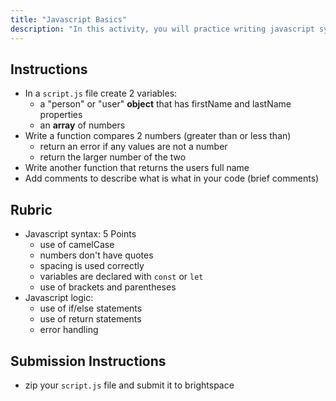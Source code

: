 ```yaml
---
title: "Javascript Basics"
description: "In this activity, you will practice writing javascript syntax. Our focus will be to familiarize with variables, functions, and basic logging"
---
```


## Instructions

- In a `script.js` file create 2 variables:
  - a "person" or "user" **object** that has firstName and lastName properties
  - an **array** of numbers
- Write a function compares 2 numbers (greater than or less than)
  - return an error if any values are not a number
  - return the larger number of the two
- Write another function that returns the users full name
- Add comments to describe what is what in your code (brief comments)

## Rubric

- Javascript syntax: 5 Points
  - use of camelCase
  - numbers don't have quotes
  - spacing is used correctly
  - variables are declared with `const` or `let`
  - use of brackets and parentheses
- Javascript logic:
  - use of if/else statements
  - use of return statements
  - error handling

## Submission Instructions

- zip your `script.js` file and submit it to brightspace
